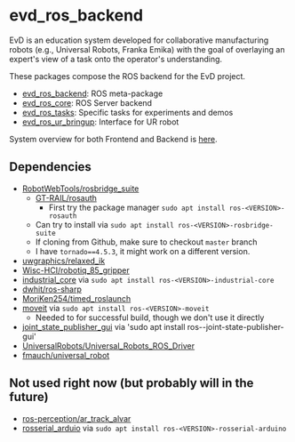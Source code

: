 # evd_ros_backend
EvD is an education system developed for collaborative manufacturing robots (e.g., Universal Robots, Franka Emika) with the goal of overlaying an expert's view of a task onto the operator's understanding.

These packages compose the ROS backend for the EvD project.

- [evd_ros_backend](./evd_ros_backend/README.md): ROS meta-package
- [evd_ros_core](./evd_ros_core/README.md): ROS Server backend
- [evd_ros_tasks](./evd_ros_tasks/README.md): Specific tasks for experiments and demos
- [evd_ros_ur_bringup](./evd_ros_ur_bringup/README.md): Interface for UR robot

System overview for both Frontend and Backend is [here](../README.md).

## Dependencies

- [RobotWebTools/rosbridge_suite](https://github.com/RobotWebTools/rosbridge_suite)
  - [GT-RAIL/rosauth](https://github.com/GT-RAIL/rosauth)
    - First try the package manager `sudo apt install ros-<VERSION>-rosauth`
  - Can try to install via `sudo apt install ros-<VERSION>-rosbridge-suite`
  - If cloning from Github, make sure to checkout `master` branch
  - I have `tornado==4.5.3`, it might work on a different version.
- [uwgraphics/relaxed_ik](https://github.com/uwgraphics/relaxed_ik)
- [Wisc-HCI/robotiq_85_gripper](https://github.com/Wisc-HCI/robotiq_85_gripper)
- [industrial_core](wiki.ros.org/industrial_core) via `sudo apt install ros-<VERSION>-industrial-core`
- [dwhit/ros-sharp](https://github.com/dwhit/ros-sharp)
- [MoriKen254/timed_roslaunch](https://github.com/MoriKen254/timed_roslaunch)
- [moveit](https://moveit.ros.org/) via `sudo apt install ros-<VERSION>-moveit`
  - Needed to for successful build, though we don't use it directly
- [joint_state_publisher_gui](http://wiki.ros.org/joint_state_publisher) via 'sudo apt install ros-<VERSION>-joint-state-publisher-gui'
- [UniversalRobots/Universal_Robots_ROS_Driver](https://github.com/UniversalRobots/Universal_Robots_ROS_Driver)
- [fmauch/universal_robot](https://github.com/fmauch/universal_robot)

## Not used right now (but probably will in the future)
- [ros-perception/ar_track_alvar](https://github.com/ros-perception/ar_track_alvar.git)
- [rosserial_arduio](http://wiki.ros.org/rosserial_arduino) via `sudo apt install ros-<VERSION>-rosserial-arduino`

